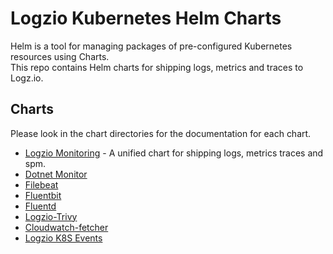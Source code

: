 # Logzio Kubernetes Helm Charts

Helm is a tool for managing packages of pre-configured Kubernetes resources using Charts.   
This repo contains Helm charts for shipping logs, metrics and traces to Logz.io. 

## Charts

Please look in the chart directories for the documentation for each chart.


* [Logzio Monitoring](https://github.com/logzio/logzio-helm/tree/master/charts/logzio-monitoring) - A unified chart for shipping logs, metrics traces and spm.
* [Dotnet Monitor](https://github.com/logzio/logzio-helm/tree/master/charts/dotnet-monitor)
* [Filebeat](https://github.com/logzio/logzio-helm/tree/master/charts/filebeat)
* [Fluentbit](https://github.com/logzio/logzio-helm/tree/master/charts/fluentbit)
* [Fluentd](https://github.com/logzio/logzio-helm/tree/master/charts/fluentd)
* [Logzio-Trivy](https://github.com/logzio/logzio-helm/tree/master/charts/logzio-trivy)
* [Cloudwatch-fetcher](https://github.com/logzio/logzio-helm/tree/master/charts/cloudwatch-fetcher)
* [Logzio K8S Events](https://github.com/logzio/logzio-helm/tree/master/charts/logzio-k8s-events)
